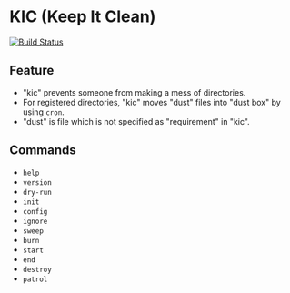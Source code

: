 # KIC (Keep It Clean)

[![Build Status](https://travis-ci.org/ttokutake/kic.svg?branch=master)](https://travis-ci.org/ttokutake/kic)

## Feature

- "kic" prevents someone from making a mess of directories.
- For registered directories, "kic" moves "dust" files into "dust box" by using `cron`.
- "dust" is file which is not specified as "requirement" in "kic".

## Commands

- `help`
- `version`
- `dry-run`
- `init`
- `config`
- `ignore`
- `sweep`
- `burn`
- `start`
- `end`
- `destroy`
- `patrol`
